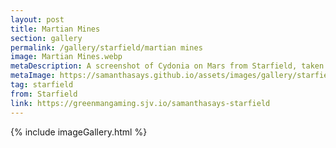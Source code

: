 ```yaml
---
layout: post
title: Martian Mines
section: gallery
permalink: /gallery/starfield/martian mines
image: Martian Mines.webp
metaDescription: A screenshot of Cydonia on Mars from Starfield, taken by Samantha Says.
metaImage: https://samanthasays.github.io/assets/images/gallery/starfield/Martian Mines.webp
tag: starfield
from: Starfield
link: https://greenmangaming.sjv.io/samanthasays-starfield
---
```

{% include imageGallery.html %}
